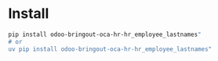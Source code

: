 # Install

```bash
pip install odoo-bringout-oca-hr-hr_employee_lastnames"
# or
uv pip install odoo-bringout-oca-hr-hr_employee_lastnames"
```
